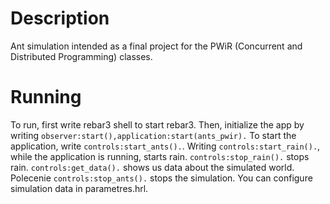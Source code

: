 # Description

Ant simulation intended as a final project for the PWiR (Concurrent and Distributed Programming)
classes.

# Running

To run, first write rebar3 shell to start rebar3. Then, initialize the app by writing `observer:start(),application:start(ants_pwir).` To start the application, write `controls:start_ants().`. Writing `controls:start_rain().`, while the application is running, starts rain. `controls:stop_rain().` stops rain. `controls:get_data().` shows us data about the simulated world. Polecenie `controls:stop_ants().` stops the simulation. You can configure simulation data in parametres.hrl.
